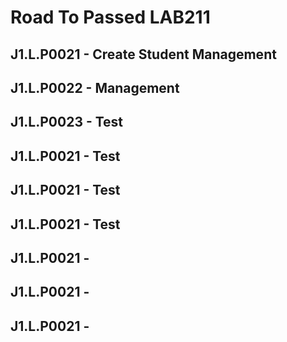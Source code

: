 # Road To Passed LAB211

## J1.L.P0021 - Create Student Management
## J1.L.P0022 - Management 
## J1.L.P0023 - Test
## J1.L.P0021 - Test
## J1.L.P0021 - Test
## J1.L.P0021 - Test
## J1.L.P0021 - 
## J1.L.P0021 - 
## J1.L.P0021 - 
